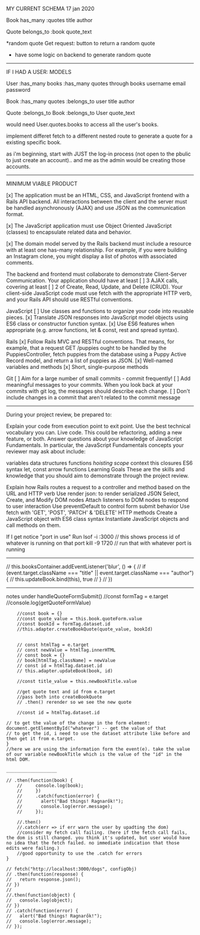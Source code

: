
MY CURRENT SCHEMA 17 jan 2020

Book
has_many :quotes
title
author

Quote
belongs_to :book
quote_text

*random quote
Get request: button to return a random quote
- have some logic on backend to generate random quote

___________________
IF I HAD A USER: 
MODELS

User
:has_many books
:has_many quotes through books
username
email
password

Book
:has_many quotes
:belongs_to user
title
author

Quote
:belongs_to Book
:belongs_to User
quote_text

would need User.quotes.books to access all the user's books.

implement differet fetch to a different nested route to generate a quote for a existing specific book. 

as i'm beginning, start with JUST the log-in process (not open to the pbulic to just create an account).. and me as the admin would be creating those accounts. 

_____________________
MINIMUM VIABLE PRODUCT

[x] The application must be an HTML, CSS, and JavaScript frontend with a Rails API backend. All interactions between the client and the server must be handled asynchronously (AJAX) and use JSON as the communication format.

[x] The JavaScript application must use Object Oriented JavaScript (classes) to encapsulate related data and behavior.

[x] The domain model served by the Rails backend must include a resource with at least one has-many relationship. For example, if you were building an Instagram clone, you might display a list of photos with associated comments.

The backend and frontend must collaborate to demonstrate Client-Server Communication. Your application should have at least 
   [ ] 3 AJAX calls, covering at least 
   [ ] 2 of Create, Read, Update, and Delete (CRUD). Your client-side JavaScript code must use fetch with the appropriate HTTP verb, and your Rails API should use RESTful conventions.

JavaScript
[ ] Use classes and functions to organize your code into reusable pieces.
[x] Translate JSON responses into JavaScript model objects using ES6 class or constructor function syntax.
[x] Use ES6 features when appropriate (e.g. arrow functions, let & const, rest and spread syntax).

Rails
[x] Follow Rails MVC and RESTful conventions. That means, for example, that a request GET /puppies ought to be handled by the PuppiesController, fetch puppies from the database using a Puppy Active Record model, and return a list of puppies as JSON.
[x] Well-named variables and methods
[x] Short, single-purpose methods

Git
[ ] Aim for a large number of small commits - commit frequently!
[ ] Add meaningful messages to your commits. When you look back at your commits with git log, the messages should describe each change.
[ ] Don't include changes in a commit that aren't related to the commit message

______________________
During your project review, be prepared to:

Explain your code from execution point to exit point. Use the best technical vocabulary you can.
Live code. This could be refactoring, adding a new feature, or both.
Answer questions about your knowledge of JavaScript Fundamentals.
In particular, the JavaScript Fundamentals concepts your reviewer may ask about include:

variables
data structures
functions
*hoisting*
*scope*
context
this
closures
ES6 syntax
let, const
arrow functions
Learning Goals
These are the skills and knowledge that you should aim to demonstrate through the project review.

Explain how Rails routes a request to a controller and method based on the URL and HTTP verb
Use render json: to render serialized JSON
Select, Create, and Modify DOM nodes
Attach listeners to DOM nodes to respond to user interaction
Use preventDefault to control form submit behavior
Use fetch with 'GET', 'POST', 'PATCH' & 'DELETE' HTTP methods
Create a JavaScript object with ES6 class syntax
Instantiate JavaScript objects and call methods on them.


If I get notice "port in use" 
Run
lsof -i :3000
// this shows process id of whatever is running on that port 
kill -9 1720
// run that with whatever port is running

___________________
   // this.booksContainer.addEventListener('blur', () => {
        //     if (event.target.className === "title" || event.target.className === "author") {
        //         this.updateBook.bind(this), true
        //     }
        // })

____________________

notes under handleQuoteFormSubmit()
//const formTag = e.target
        //console.log(getQuoteFormValue)
        
        //const book = {}
        //const quote_value = this.book.quoteForm.value
        //const bookId = formTag.dataset.id
        //this.adapter.createBookQuote(quote_value, bookId) 
        

        // const htmlTag = e.target
        // const newValue = htmlTag.innerHTML
        // const book = {}
        // book[htmlTag.className] = newValue
        // const id = htmlTag.dataset.id
        // this.adapter.updateBook(book, id)

        //const title_value = this.newBookTitle.value

        //get quote text and id from e.target
        //pass both into createBookQuote
        // .then() rerender so we see the new quote

        //const id = htmlTag.dataset.id

    // to get the value of the change in the form element: document.getElementById("whatever") -- get the value of that
    // to get the id, i need to use the dataset attribute like before and then get it from e.target.
    }
    //here we are using the information form the event(e). take the value of our variable newBookTitle which is the value of the "id" in the html DOM. 

    ___________________

    // .then(function(book) {
        //     console.log(book);
        //     })
        //     .catch(function(error) {
        //       alert("Bad things! Ragnarők!");
        //       console.log(error.message);
        //     });

        //.then()
        //.catch(err => if err warn the user by upadting the dom)
        //consider my fetch call failing. (here if the fetch call fails, the dom is still changed. you think it's updated, but user would have no idea that the fetch failed. no immediate indication that those edits were failing.)
        //good opportunity to use the .catch for errors
    }

    // fetch("http://localhost:3000/dogs", configObj)
    // .then(function(response) {
    //   return response.json();
    // })
    // 
    //.then(function(object) {
    //   console.log(object);
    // })
    // .catch(function(error) {
    //   alert("Bad things! Ragnarők!");
    //   console.log(error.message);
    // });